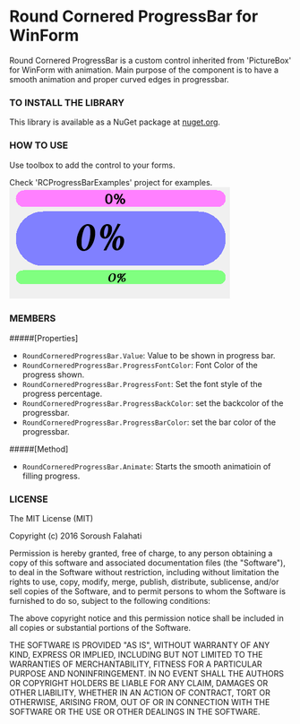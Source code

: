 # Round Cornered ProgressBar for WinForm
Round Cornered ProgressBar is a custom control inherited from 'PictureBox' for WinForm with animation.
Main purpose of the component is to have a smooth animation and proper curved edges in progressbar.

### TO INSTALL THE LIBRARY
This library is available as a NuGet package at [nuget.org](https://www.nuget.org/packages/RoundCornerProgressBar/).


### HOW TO USE
Use toolbox to add the control to your forms.

Check 'RCProgressBarExamples' project for examples.
![animation](/animation.gif?raw=true "animation")

### MEMBERS
#####[Properties]

* `RoundCorneredProgressBar.Value`: Value to be shown in progress bar.
* `RoundCorneredProgressBar.ProgressFontColor`: Font Color of the progress shown.
* `RoundCorneredProgressBar.ProgressFont`: Set the font style of the progress percentage.
* `RoundCorneredProgressBar.ProgressBackColor`: set the backcolor of the progressbar.
* `RoundCorneredProgressBar.ProgressBarColor`: set the bar color of the progressbar.

#####[Method]

* `RoundCorneredProgressBar.Animate`: Starts the smooth animatioin of filling progress.

### LICENSE
The MIT License (MIT)

Copyright (c) 2016 Soroush Falahati

Permission is hereby granted, free of charge, to any person obtaining a copy
of this software and associated documentation files (the "Software"), to deal
in the Software without restriction, including without limitation the rights
to use, copy, modify, merge, publish, distribute, sublicense, and/or sell
copies of the Software, and to permit persons to whom the Software is
furnished to do so, subject to the following conditions:

The above copyright notice and this permission notice shall be included in all
copies or substantial portions of the Software.

THE SOFTWARE IS PROVIDED "AS IS", WITHOUT WARRANTY OF ANY KIND, EXPRESS OR
IMPLIED, INCLUDING BUT NOT LIMITED TO THE WARRANTIES OF MERCHANTABILITY,
FITNESS FOR A PARTICULAR PURPOSE AND NONINFRINGEMENT. IN NO EVENT SHALL THE
AUTHORS OR COPYRIGHT HOLDERS BE LIABLE FOR ANY CLAIM, DAMAGES OR OTHER
LIABILITY, WHETHER IN AN ACTION OF CONTRACT, TORT OR OTHERWISE, ARISING FROM,
OUT OF OR IN CONNECTION WITH THE SOFTWARE OR THE USE OR OTHER DEALINGS IN THE
SOFTWARE.

